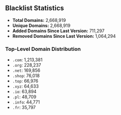 ## Blacklist Statistics

- **Total Domains:** 2,668,919
- **Unique Domains:** 2,668,919
- **Added Domains Since Last Version:** 711,297
- **Removed Domains Since Last Version:** 1,064,294

### Top-Level Domain Distribution

-  `.com`: 1,213,381
-  `.org`: 228,237
-  `.net`: 169,856
-  `.shop`: 76,018
-  `.top`: 66,976
-  `.xyz`: 64,633
-  `.io`: 63,894
-  `.pl`: 48,709
-  `.info`: 44,771
-  `.fr`: 35,797
